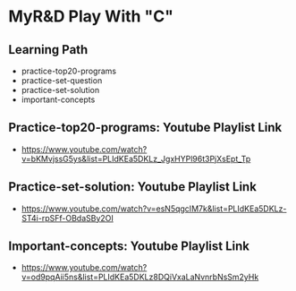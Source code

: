 # MyR&D Play With "C"

## Learning Path
* practice-top20-programs
* practice-set-question
* practice-set-solution
* important-concepts


## Practice-top20-programs: Youtube Playlist Link
* https://www.youtube.com/watch?v=bKMvjssG5ys&list=PLIdKEa5DKLz_JgxHYPl96t3PjXsEpt_Tp

## Practice-set-solution: Youtube Playlist Link
* https://www.youtube.com/watch?v=esN5qgcIM7k&list=PLIdKEa5DKLz-ST4i-rpSFf-OBdaSBy2OI

## Important-concepts: Youtube Playlist Link
* https://www.youtube.com/watch?v=od9pqAii5ns&list=PLIdKEa5DKLz8DQiVxaLaNvnrbNsSm2yHk
